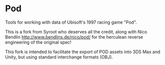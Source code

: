 # Pod

Tools for working with data of Ubisoft's 1997 racing game "Pod". 

This is a fork from Syroot who deserves all the credit, along with Nico Bendlin http://www.bendlins.de/nico/pod/ for the herculean reverse engineering of the original spec!

This fork is intended to facilitate the export of POD assets into 3DS Max and Unity, but using standard interchange formats (OBJ).
